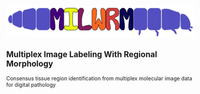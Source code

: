 ![alt text](data/milwrm_logo.jpg)

## **M**ultiplex **I**mage **L**abeling **W**ith **R**egional **M**orphology

Consensus tissue region identification from multiplex molecular image data for digital pathology
